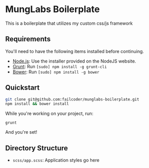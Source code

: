# MungLabs Boilerplate

This is a boilerplate that utilizes my custom css/js framework

## Requirements

You'll need to have the following items installed before continuing.

  * [Node.js](http://nodejs.org): Use the installer provided on the NodeJS website.
  * [Grunt](http://gruntjs.com/): Run `[sudo] npm install -g grunt-cli`
  * [Bower](http://bower.io): Run `[sudo] npm install -g bower`

## Quickstart

```bash
git clone git@github.com:failcoder/munglabs-boilerplate.git
npm install && bower install
```

While you're working on your project, run:

`grunt`

And you're set!

## Directory Structure

  * `scss/app.scss`: Application styles go here
